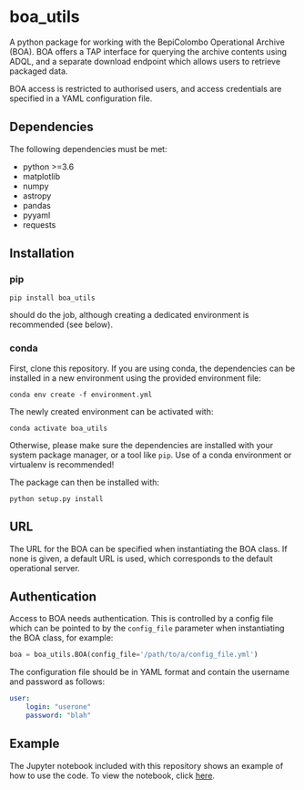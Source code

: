 # boa_utils
A python package for working with the BepiColombo Operational Archive (BOA). BOA offers a TAP interface for querying the archive contents using ADQL, and a separate download endpoint which allows users to retrieve packaged data.

BOA access is restricted to authorised users, and access credentials are specified in a YAML configuration file.

## Dependencies

The following dependencies must be met:
- python >=3.6
- matplotlib
- numpy
- astropy
- pandas
- pyyaml
- requests

## Installation

### pip

```pip install boa_utils```

should do the job, although creating a dedicated environment is recommended (see below).

### conda

First, clone this repository. If you are using conda, the dependencies can be installed in a new environment using the provided environment file:

```conda env create -f environment.yml```

The newly created environment can be activated with:

```conda activate boa_utils```

Otherwise, please make sure the dependencies are installed with your system package manager, or a tool like `pip`. Use of a conda environment or virtualenv is recommended!

The package can then be installed with:

```python setup.py install```


## URL

The URL for the BOA can be specified when instantiating the BOA class. If none is given, a default URL is used, which corresponds to the default operational server.

## Authentication

Access to BOA needs authentication. This is controlled by a config file which can be pointed to by the `config_file` parameter when instantiating the BOA class, for example:

```python
boa = boa_utils.BOA(config_file='/path/to/a/config_file.yml')
```
The configuration file should be in YAML format and contain the username and password as follows:

```yaml
user:
    login: "userone"
    password: "blah"
```

## Example

The Jupyter notebook included with this repository shows an example of how to use the code.  To view the notebook, click [here](https://nbviewer.jupyter.org/github/msbentley/boa_utils/blob/master/boa.ipynb).